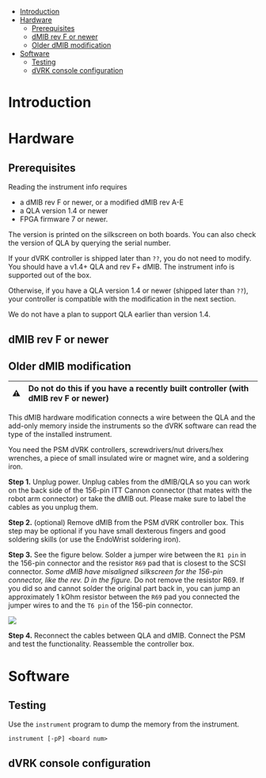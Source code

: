 <!--ts-->
   * [Introduction](#introduction)
   * [Hardware](#hardware)
      * [Prerequisites](#prerequisites)
      * [dMIB rev F or newer](#dmib-rev-f-or-newer)
      * [Older dMIB modification](#older-dmib-modification)
   * [Software](#software)
      * [Testing](#testing)
      * [dVRK console configuration](#dvrk-console-configuration)

<!-- Added by: anton, at:  -->

<!--te-->

# Introduction

# Hardware

## Prerequisites

Reading the instrument info requires

* a dMIB rev F or newer, or a modified dMIB rev A-E
* a QLA version 1.4 or newer
* FPGA firmware 7 or newer.

The version is printed on the silkscreen on both boards. You can also check the version of QLA by querying the serial number.

If your dVRK controller is shipped later than `??`, you do not need to modify. You should have a v1.4+ QLA and rev F+ dMIB. The instrument info is supported out of the box.

Otherwise, if you have a QLA version 1.4 or newer (shipped later than `??`), your controller is compatible with the modification in the next section.

We do not have a plan to support QLA earlier than version 1.4.

## dMIB rev F or newer

## Older dMIB modification

:warning: | Do not do this if you have a recently built controller (with dMIB rev F or newer)
:---: | :---

This dMIB hardware modification connects a wire between the QLA and the add-only memory inside the instruments so the dVRK software can read the type of the installed instrument.


You need the PSM dVRK controllers, screwdrivers/nut drivers/hex wrenches, a piece of small insulated wire or magnet wire, and a soldering iron.

**Step 1.** Unplug power. Unplug cables from the dMIB/QLA so you can work on the back side of the 156-pin ITT Cannon connector (that mates with the robot arm connector) or take the dMIB out. Please make sure to label the cables as you unplug them.

**Step 2.** (optional) Remove dMIB from the PSM dVRK controller box. This step may be optional if you have small dexterous fingers and good soldering skills (or use the EndoWrist soldering iron).

**Step 3.** See the figure below. Solder a jumper wire between the `R1 pin` in the 156-pin connector and the resistor `R69` pad that is closest to the SCSI connector. *Some dMIB have misaligned silkscreen for the 156-pin connector, like the rev. D in the figure.* Do not remove the resistor R69. If you did so and cannot solder the original part back in, you can jump an approximately 1 kOhm resistor between the `R69` pad you connected the jumper wires to and the `T6 pin` of the 156-pin connector.

![](https://github.com/jhu-dvrk/sawIntuitiveResearchKit/wiki/dmib-tool-info-mod.jpg)

**Step 4.** Reconnect the cables between QLA and dMIB. Connect the PSM and test the functionality. Reassemble the controller box.

# Software

## Testing

Use the `instrument` program to dump the memory from the instrument.

```
instrument [-pP] <board num>
```

## dVRK console configuration
